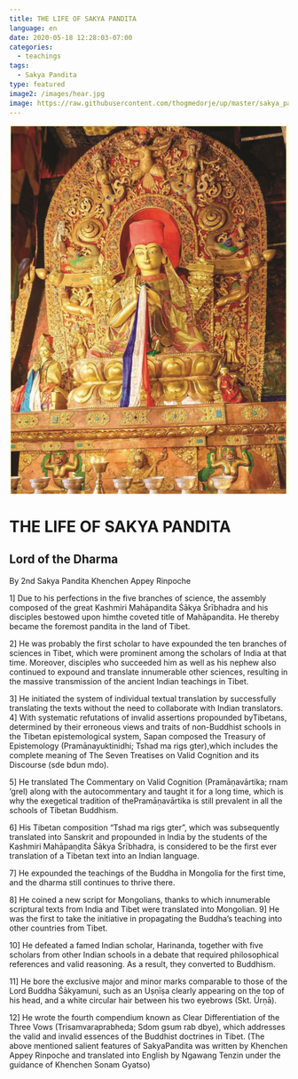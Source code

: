 ```yaml
---
title: THE LIFE OF SAKYA PANDITA
language: en
date: 2020-05-18 12:28:03-07:00
categories:
  - teachings
tags:
  - Sakya Pandita
type: featured
image2: /images/hear.jpg
image: https://raw.githubusercontent.com/thogmedorje/up/master/sakya_pandita.jpg
---
```

![](https://raw.githubusercontent.com/thogmedorje/up/master/%E8%90%A8%E8%BF%A6%E7%8F%AD%E6%99%BA%E8%BE%BE.JPG)

# THE LIFE OF SAKYA PANDITA

## Lord of the Dharma

By 2nd Sakya Pandita Khenchen Appey Rinpoche

1] Due to his perfections in the five branches of science, the assembly composed of the great Kashmiri Mahāpandita Śākya Śrībhadra and his disciples bestowed upon himthe coveted title of Mahāpandita. He thereby became the foremost pandita in the land of Tibet.

2] He was probably the first scholar to have expounded the ten branches of sciences in Tibet, which were prominent among the scholars of India at that time. Moreover, disciples who succeeded him as well as his nephew also continued to expound and translate innumerable other sciences, resulting in the massive transmission of the ancient Indian teachings in Tibet.

3] He initiated the system of individual textual translation by successfully translating the texts without the need to collaborate with Indian translators.
4] With systematic refutations of invalid assertions propounded byTibetans, determined by their erroneous views and traits of non-Buddhist schools in the Tibetan epistemological system, Sapan composed the Treasury of Epistemology (Pramānayuktinidhi; Tshad ma rigs gter),which includes the complete meaning of The Seven Treatises on Valid Cognition and its Discourse (sde bdun mdo).

5] He translated The Commentary on Valid Cognition (Pramāṇavārtika; rnam ‘grel) along with the autocommentary and taught it for a long time, which is why the exegetical tradition of thePramāṇavārtika is still prevalent in all the schools of Tibetan Buddhism.

6] His Tibetan composition “Tshad ma rigs gter”, which was subsequently translated into Sanskrit and propounded in India by the students of the Kashmiri Mahāpaṇḍita Śākya Śrībhadra, is considered to be the first ever translation of a Tibetan text into an Indian language.

7] He expounded the teachings of the Buddha in Mongolia for the first time, and the dharma still continues to thrive there.

8] He coined a new script for Mongolians, thanks to which innumerable scriptural texts from India and Tibet were translated into Mongolian.
9] He was the first to take the initiative in propagating the Buddha’s teaching into other countries from Tibet.

10] He defeated a famed Indian scholar, Harinanda, together with five scholars from other Indian schools in a debate that required philosophical references and valid reasoning. As a result, they converted to Buddhism.

11] He bore the exclusive major and minor marks comparable to those of the Lord Buddha Śākyamuni, such as an Uṣṇīṣa clearly appearing on the top of his head, and a white circular hair between his two eyebrows (Skt. Ūrṇā).

12] He wrote the fourth compendium known as Clear Differentiation of the Three Vows (Trisamvaraprabheda; Sdom gsum rab dbye), which addresses the valid and invalid essences of the Buddhist doctrines in Tibet.
(The above mentioned salient features of SakyaPandita was written by Khenchen Appey Rinpoche and translated into English by Ngawang Tenzin under the guidance of Khenchen Sonam Gyatso)
